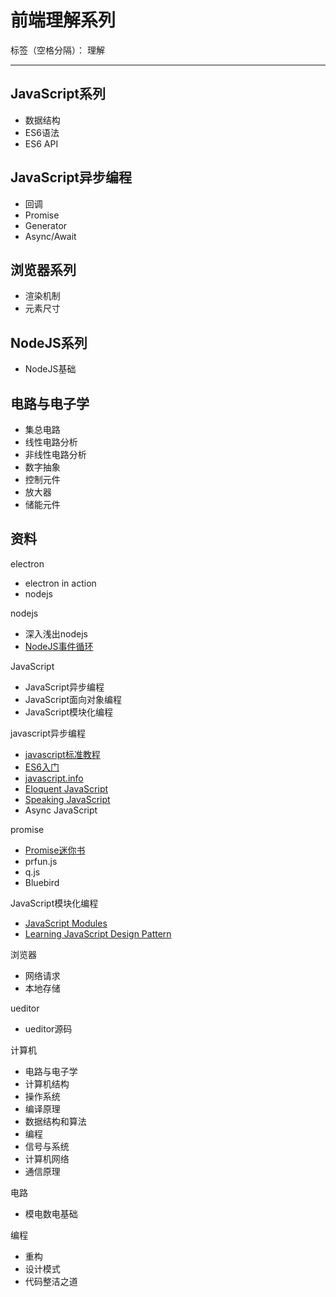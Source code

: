 # 前端理解系列

标签（空格分隔）： 理解

---

## JavaScript系列

* 数据结构
* ES6语法
* ES6 API

## JavaScript异步编程

* 回调
* Promise
* Generator
* Async/Await

## 浏览器系列

* 渲染机制
* 元素尺寸

## NodeJS系列

* NodeJS基础

## 电路与电子学

* 集总电路
* 线性电路分析
* 非线性电路分析
* 数字抽象
* 控制元件
* 放大器
* 储能元件

## 资料

electron

* electron in action
* nodejs

nodejs

* 深入浅出nodejs
* [NodeJS事件循环](https://blog.insiderattack.net/event-loop-and-the-big-picture-nodejs-event-loop-part-1-1cb67a182810)

JavaScript

* JavaScript异步编程
* JavaScript面向对象编程
* JavaScript模块化编程

javascript异步编程

* [javascript标准教程](https://www.showapi.com/book/view/2129/0)
* [ES6入门](https://es6.ruanyifeng.com)
* [javascript.info](https://javascript.info/promise-chaining)
* [Eloquent JavaScript](https://eloquentjavascript.net)
* [Speaking JavaScript](speakingjs.com/es5/index.html#toc_ch01)
* Async JavaScript

promise

* [Promise迷你书](http://liubin.org/promises-book/#race-delay-timeout)
* prfun.js
* q.js
* Bluebird

JavaScript模块化编程

* [JavaScript Modules](https://www.freecodecamp.org/news/javascript-modules-a-beginner-s-guide-783f7d7a5fcc/?source=latest---------1)
* [Learning JavaScript Design Pattern](https://addyosmani.com/resources/essentialjsdesignpatterns/book/#modulepatternjavascript)

浏览器

* 网络请求
* 本地存储

ueditor

* ueditor源码

计算机

* 电路与电子学
* 计算机结构
* 操作系统
* 编译原理
* 数据结构和算法
* 编程
* 信号与系统
* 计算机网络
* 通信原理

电路

* 模电数电基础

编程

* 重构
* 设计模式
* 代码整洁之道
